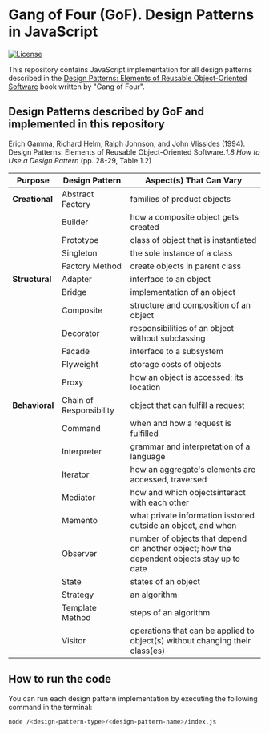 # Gang of Four (GoF). Design Patterns in JavaScript
[![License](https://img.shields.io/badge/License-MIT-yellow)](https://github.com/EDSprog/design-patterns-javascript/blob/main/LICENSE) 

This repository contains JavaScript implementation for all design patterns described in the [Design Patterns: Elements of Reusable Object-Oriented Software](https://en.wikipedia.org/wiki/Design_Patterns) book written by "Gang of Four".

## Design Patterns described by GoF and implemented in this repository
Erich Gamma, Richard Helm, Ralph Johnson, and John Vlissides (1994). Design Patterns: Elements of Reusable Object-Oriented Software._1.8 How to Use a Design Pattern_ (pp. 28-29, Table 1.2)

| **Purpose**    | **Design Pattern**      | **Aspect(s) That Can Vary**                                                                |
|----------------|-------------------------|--------------------------------------------------------------------------------------------|
| **Creational** | Abstract Factory        | families of product objects                                                                |
|                | Builder                 | how a composite object gets created                                                        |
|                | Prototype               | class of object that is instantiated                                                       |
|                | Singleton               | the sole instance of a class                                                               |
|                | Factory Method          | create objects in parent class                                                             |
| **Structural** | Adapter                 | interface to an object                                                                     |
|                | Bridge                  | implementation of an object                                                                |
|                | Composite               | structure and composition of an object                                                     |
|                | Decorator               | responsibilities of an object without subclassing                                          |
|                | Facade                  | interface to a subsystem                                                                   |
|                | Flyweight               | storage costs of objects                                                                   |
|                | Proxy                   | how an object is accessed; its location                                                    |
| **Behavioral** | Chain of Responsibility | object that can fulfill a request                                                          |
|                | Command                 | when and how a request is fulfilled                                                        |
|                | Interpreter             | grammar and interpretation of a language                                                   |
|                | Iterator                | how an aggregate's elements are accessed, traversed                                        |
|                | Mediator                | how and which objectsinteract with each other                                              |
|                | Memento                 | what private information isstored outside an object, and when                              |
|                | Observer                | number of objects that depend on another object; how the dependent objects stay up to date |
|                | State                   | states of an object                                                                        |
|                | Strategy                | an algorithm                                                                               |
|                | Template Method         | steps of an algorithm                                                                      |
|                | Visitor                 | operations that can be applied to object(s) without changing their class(es)               |

## How to run the code
You can run each design pattern implementation by executing the following command in the terminal:
```bash
node /<design-pattern-type>/<design-pattern-name>/index.js
```

